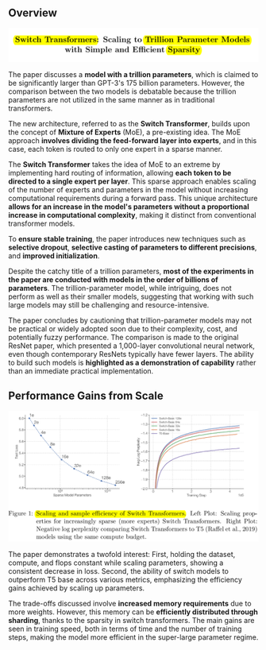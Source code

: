 ## Overview


![Title](./images/title.png)

The paper discusses a **model with a trillion parameters**, which is claimed to be significantly larger than GPT-3's 175 billion parameters. However, the comparison between the two models is debatable because the trillion parameters are not utilized in the same manner as in traditional transformers. 

The new architecture, referred to as the **Switch Transformer**, builds upon the concept of **Mixture of Experts** (MoE), a pre-existing idea. The MoE approach **involves dividing the feed-forward layer into experts**, and in this case, each token is routed to only one expert in a sparse manner.

The **Switch Transformer** takes the idea of MoE to an extreme by implementing hard routing of information, allowing **each token to be directed to a single expert per layer**. This sparse approach enables scaling of the number of experts and parameters in the model without increasing computational requirements during a forward pass. This unique architecture **allows for an increase in the model's parameters without a proportional increase in computational complexity**, making it distinct from conventional transformer models.

To **ensure stable training**, the paper introduces new techniques such as **selective dropout**, **selective casting of parameters to different precisions**, and **improved initialization**. 

Despite the catchy title of a trillion parameters, **most of the experiments in the paper are conducted with models in the order of billions of parameters**. The trillion-parameter model, while intriguing, does not perform as well as their smaller models, suggesting that working with such large models may still be challenging and resource-intensive.

The paper concludes by cautioning that trillion-parameter models may not be practical or widely adopted soon due to their complexity, cost, and potentially fuzzy performance. The comparison is made to the original ResNet paper, which presented a 1,000-layer convolutional neural network, even though contemporary ResNets typically have fewer layers. The ability to build such models is **highlighted as a demonstration of capability** rather than an immediate practical implementation.

## Performance Gains from Scale

![Plot](./images/plot.png)


The paper demonstrates a twofold interest: First, holding the dataset, compute, and flops constant while scaling parameters, showing a consistent decrease in loss. 
Second, the ability of switch models to outperform T5 base across various metrics, emphasizing the efficiency gains achieved by scaling up parameters.

The trade-offs discussed involve **increased memory requirements** due to more weights. However, this memory can be **efficiently distributed through sharding**, thanks to the sparsity in switch transformers. The main gains are seen in training speed, both in terms of time and the number of training steps, making the model more efficient in the super-large parameter regime.
